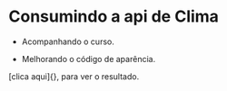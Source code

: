 # Consumindo a api de Clima

- Acompanhando o curso.

- Melhorando o código de aparência.

[clica aqui]{}, para ver o resultado.

